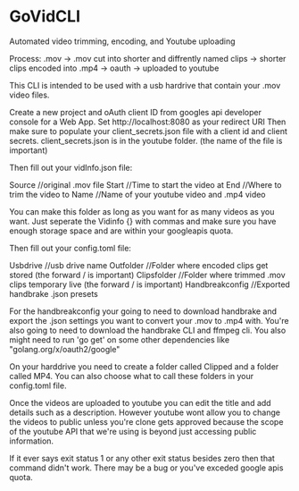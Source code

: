 # GoVidCLI
Automated video trimming, encoding, and Youtube uploading

Process:
.mov -> .mov cut into shorter and diffrently named clips -> shorter clips encoded into .mp4 -> oauth -> uploaded to youtube

This CLI is intended to be used with a usb hardrive that contain your .mov video files.

Create a new project and oAuth client ID from googles api developer console for a Web App.
Set http://localhost:8080 as your redirect URI
Then make sure to populate your client_secrets.json file with a client id and client secrets.
client_secrets.json is in the youtube folder. (the name of the file is important)

Then fill out your vidInfo.json file:

  Source  //original .mov file
	Start  //Time to start the video at
	End   //Where to trim the video to
	Name //Name of your youtube video and .mp4 video

You can make this folder as long as you want for as many videos as you want. Just seperate the Vidinfo {} with commas and make sure you have enough storage space and are within your googleapis quota.

Then fill out your config.toml file:

  Usbdrive        //usb drive name
	Outfolder       //Folder where encoded clips get stored (the forward / is important)
	Clipsfolder     //Folder where trimmed .mov clips temporary live (the forward / is important)
	Handbreakconfig //Exported handbrake .json presets

For the handbreakconfig your going to need to download handbrake and export the .json settings you want to convert your .mov to .mp4 with.
You're also going to need to download the handbrake CLI and ffmpeg cli.
You also might need to run 'go get' on some other dependencies like "golang.org/x/oauth2/google"

On your harddrive you need to create a folder called Clipped and a folder called MP4. You can also choose what to call these folders in your config.toml file.

Once the videos are uploaded to youtube you can edit the title and add details such as a description. However youtube wont allow you to change the videos to public unless you're clone gets approved because the scope of the youtube API that we're using is beyond just accessing public information.

If it ever says exit status 1 or any other exit status besides zero then that command didn't work. There may be a bug or you've exceded google apis quota.
